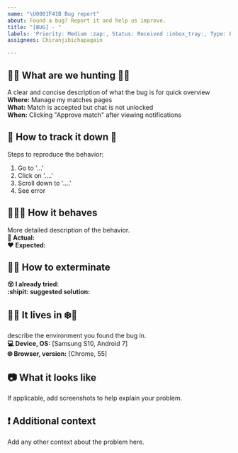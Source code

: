 ```yaml
---
name: "\U0001F41B Bug report"
about: Found a bug? Report it and help us improve.
title: "[BUG] - "
labels: 'Priority: Medium :zap:, Status: Received :inbox_tray:, Type: Bug :bug:'
assignees: Chiranjibichapagain

---
```


## 🐝🐜 What are we hunting 🐞🐌  
A clear and concise description of what the bug is for quick overview  
**Where:** Manage my matches pages  
**What:** Match is accepted but chat is not unlocked  
**When:** Clicking "Approve match" after viewing notifications  

## 🐾 How to track it down 🐾
Steps to reproduce the behavior:
1. Go to '...'
2. Click on '....'
3. Scroll down to '....'
4. See error

## 🙈🙉🙊 How it behaves
More detailed description of the behavior.  
**💩 Actual:**  
**❤️ Expected:**  

## 🐛🔫 How to exterminate
**😵 I already tried:**  
**:shipit: suggested solution:**  

## 🌴🌵 It lives in ❄️🌲
describe the environment you found the bug in.  
**💻 Device, OS:** [Samsung S10, Android 7]  
**🌐 Browser, version:** [Chrome, 55]  

## 📷 What it looks like
If applicable, add screenshots to help explain your problem.

## ❗ Additional context
Add any other context about the problem here.
